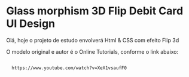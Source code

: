 <h1>Glass morphism 3D Flip Debit Card UI Design</h1>

<p>Olá, hoje o projeto de estudo envolverá Html & CSS com efeito Flip 3d</p>
<p>O modelo original e autor é o Online Tutorials, conforme o link abaixo:</p>

<code>
  https://www.youtube.com/watch?v=XeX1vsaufF0
</code>
